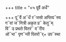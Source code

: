 +++
title = "०५ पूर्वे अर्धे"

+++
पू᳓र्वे अ᳓र्धे र᳓जसो अप्तिय᳓स्य  
ग᳓वां ज᳓नित्री अकृत प्र᳓ केतु᳓म्  
वि᳓ उ प्रथते वितरं᳓ व᳓रीय  
ओ᳓भा᳓ पृण᳓न्ती पितरो᳓र्+ उप᳓स्था